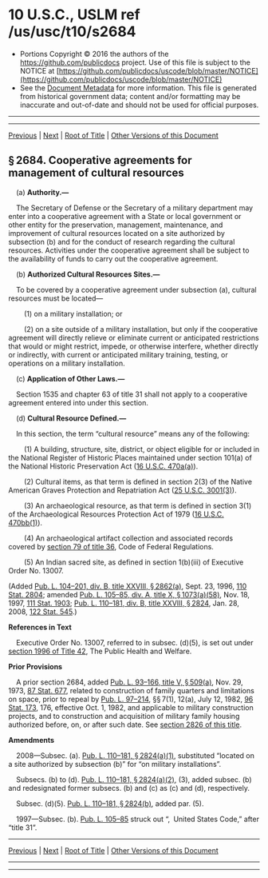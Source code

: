 ---
---

# 10 U.S.C., USLM ref /us/usc/t10/s2684

* Portions Copyright © 2016 the authors of the https://github.com/publicdocs project.
  Use of this file is subject to the NOTICE at [https://github.com/publicdocs/uscode/blob/master/NOTICE](https://github.com/publicdocs/uscode/blob/master/NOTICE)
* See the [Document Metadata](././../../../../../..//README.md) for more information.
  This file is generated from historical government data; content and/or formatting may be inaccurate and out-of-date and should not be used for official purposes.

----------
----------

[Previous](./../../../../../..//us/usc/t10/stA/ptIV/ch159/m__us_usc_t10_s2683.md) | [Next](./../../../../../..//us/usc/t10/stA/ptIV/ch159/m__us_usc_t10_s2684a.md) | [Root of Title](./../../../../../../) | [Other Versions of this Document](https://publicdocs.github.io/go/links?ns=uslm&ref=%2Fus%2Fusc%2Ft10%2Fs2684)

## § 2684. Cooperative agreements for management of cultural resources

    (a) __Authority.—__ 

    The Secretary of Defense or the Secretary of a military department may enter into a cooperative agreement with a State or local government or other entity for the preservation, management, maintenance, and improvement of cultural resources located on a site authorized by subsection (b) and for the conduct of research regarding the cultural resources. Activities under the cooperative agreement shall be subject to the availability of funds to carry out the cooperative agreement.

    (b) __Authorized Cultural Resources Sites.—__ 

    To be covered by a cooperative agreement under subsection (a), cultural resources must be located—

        (1) on a military installation; or

        (2) on a site outside of a military installation, but only if the cooperative agreement will directly relieve or eliminate current or anticipated restrictions that would or might restrict, impede, or otherwise interfere, whether directly or indirectly, with current or anticipated military training, testing, or operations on a military installation.

    (c) __Application of Other Laws.—__ 

    Section 1535 and chapter 63 of title 31 shall not apply to a cooperative agreement entered into under this section.

    (d) __Cultural Resource Defined.—__ 

    In this section, the term “cultural resource” means any of the following:

        (1) A building, structure, site, district, or object eligible for or included in the National Register of Historic Places maintained under section 101(a) of the National Historic Preservation Act ([16 U.S.C. 470a(a)][/us/usc/t16/s470a/a]).

        (2) Cultural items, as that term is defined in section 2(3) of the Native American Graves Protection and Repatriation Act ([25 U.S.C. 3001(3)][/us/usc/t25/s3001/3]).

        (3) An archaeological resource, as that term is defined in section 3(1) of the Archaeological Resources Protection Act of 1979 ([16 U.S.C. 470bb(1)][/us/usc/t16/s470bb/1]).

        (4) An archaeological artifact collection and associated records covered by [section 79 of title 36][/us/usc/t36/s79], Code of Federal Regulations.

        (5) An Indian sacred site, as defined in section 1(b)(iii) of Executive Order No. 13007.

(Added [Pub. L. 104–201, div. B, title XXVIII, § 2862(a)][/us/pl/104/201/s2862/a], Sept. 23, 1996, [110 Stat. 2804][/us/stat/110/2804]; amended [Pub. L. 105–85, div. A, title X, § 1073(a)(58)][/us/pl/105/85/s1073/a/58], Nov. 18, 1997, [111 Stat. 1903][/us/stat/111/1903]; [Pub. L. 110–181, div. B, title XXVIII, § 2824][/us/pl/110/181/s2824], Jan. 28, 2008, [122 Stat. 545][/us/stat/122/545].)

 __References in Text__ 

    Executive Order No. 13007, referred to in subsec. (d)(5), is set out under [section 1996 of Title 42][/us/usc/t42/s1996], The Public Health and Welfare.

 __Prior Provisions__ 

    A prior section 2684, added [Pub. L. 93–166, title V, § 509(a)][/us/pl/93/166/s509/a], Nov. 29, 1973, [87 Stat. 677][/us/stat/87/677], related to construction of family quarters and limitations on space, prior to repeal by [Pub. L. 97–214][/us/pl/97/214], §§ 7(1), 12(a), July 12, 1982, [96 Stat. 173][/us/stat/96/173], 176, effective Oct. 1, 1982, and applicable to military construction projects, and to construction and acquisition of military family housing authorized before, on, or after such date. See [section 2826 of this title][/us/usc/t10/s2826].

 __Amendments__ 

    2008—Subsec. (a). [Pub. L. 110–181, § 2824(a)(1)][/us/pl/110/181/s2824/a/1], substituted “located on a site authorized by subsection (b)” for “on military installations”.

    Subsecs. (b) to (d). [Pub. L. 110–181, § 2824(a)(2)][/us/pl/110/181/s2824/a/2], (3), added subsec. (b) and redesignated former subsecs. (b) and (c) as (c) and (d), respectively.

    Subsec. (d)(5). [Pub. L. 110–181, § 2824(b)][/us/pl/110/181/s2824/b], added par. (5).

    1997—Subsec. (b). [Pub. L. 105–85][/us/pl/105/85] struck out “, United States Code,” after “title 31”.

----------

[Previous](./../../../../../..//us/usc/t10/stA/ptIV/ch159/m__us_usc_t10_s2683.md) | [Next](./../../../../../..//us/usc/t10/stA/ptIV/ch159/m__us_usc_t10_s2684a.md) | [Root of Title](./../../../../../../) | [Other Versions of this Document](https://publicdocs.github.io/go/links?ns=uslm&ref=%2Fus%2Fusc%2Ft10%2Fs2684)

----------
----------

[/us/usc/t16/s470a/a]: https://publicdocs.github.io/go/links?ns=uslm&ref=%2Fus%2Fusc%2Ft16%2Fs470a%2Fa
[/us/usc/t25/s3001/3]: https://publicdocs.github.io/go/links?ns=uslm&ref=%2Fus%2Fusc%2Ft25%2Fs3001%2F3
[/us/usc/t16/s470bb/1]: https://publicdocs.github.io/go/links?ns=uslm&ref=%2Fus%2Fusc%2Ft16%2Fs470bb%2F1
[/us/usc/t36/s79]: https://publicdocs.github.io/go/links?ns=uslm&ref=%2Fus%2Fusc%2Ft36%2Fs79
[/us/pl/104/201/s2862/a]: https://publicdocs.github.io/go/links?ns=uslm&ref=%2Fus%2Fpl%2F104%2F201%2Fs2862%2Fa
[/us/stat/110/2804]: https://publicdocs.github.io/go/links?ns=uslm&ref=%2Fus%2Fstat%2F110%2F2804
[/us/pl/105/85/s1073/a/58]: https://publicdocs.github.io/go/links?ns=uslm&ref=%2Fus%2Fpl%2F105%2F85%2Fs1073%2Fa%2F58
[/us/stat/111/1903]: https://publicdocs.github.io/go/links?ns=uslm&ref=%2Fus%2Fstat%2F111%2F1903
[/us/pl/110/181/s2824]: https://publicdocs.github.io/go/links?ns=uslm&ref=%2Fus%2Fpl%2F110%2F181%2Fs2824
[/us/stat/122/545]: https://publicdocs.github.io/go/links?ns=uslm&ref=%2Fus%2Fstat%2F122%2F545
[/us/usc/t42/s1996]: https://publicdocs.github.io/go/links?ns=uslm&ref=%2Fus%2Fusc%2Ft42%2Fs1996
[/us/pl/93/166/s509/a]: https://publicdocs.github.io/go/links?ns=uslm&ref=%2Fus%2Fpl%2F93%2F166%2Fs509%2Fa
[/us/stat/87/677]: https://publicdocs.github.io/go/links?ns=uslm&ref=%2Fus%2Fstat%2F87%2F677
[/us/pl/97/214]: https://publicdocs.github.io/go/links?ns=uslm&ref=%2Fus%2Fpl%2F97%2F214
[/us/stat/96/173]: https://publicdocs.github.io/go/links?ns=uslm&ref=%2Fus%2Fstat%2F96%2F173
[/us/usc/t10/s2826]: https://publicdocs.github.io/go/links?ns=uslm&ref=%2Fus%2Fusc%2Ft10%2Fs2826
[/us/pl/110/181/s2824/a/1]: https://publicdocs.github.io/go/links?ns=uslm&ref=%2Fus%2Fpl%2F110%2F181%2Fs2824%2Fa%2F1
[/us/pl/110/181/s2824/a/2]: https://publicdocs.github.io/go/links?ns=uslm&ref=%2Fus%2Fpl%2F110%2F181%2Fs2824%2Fa%2F2
[/us/pl/110/181/s2824/b]: https://publicdocs.github.io/go/links?ns=uslm&ref=%2Fus%2Fpl%2F110%2F181%2Fs2824%2Fb
[/us/pl/105/85]: https://publicdocs.github.io/go/links?ns=uslm&ref=%2Fus%2Fpl%2F105%2F85


